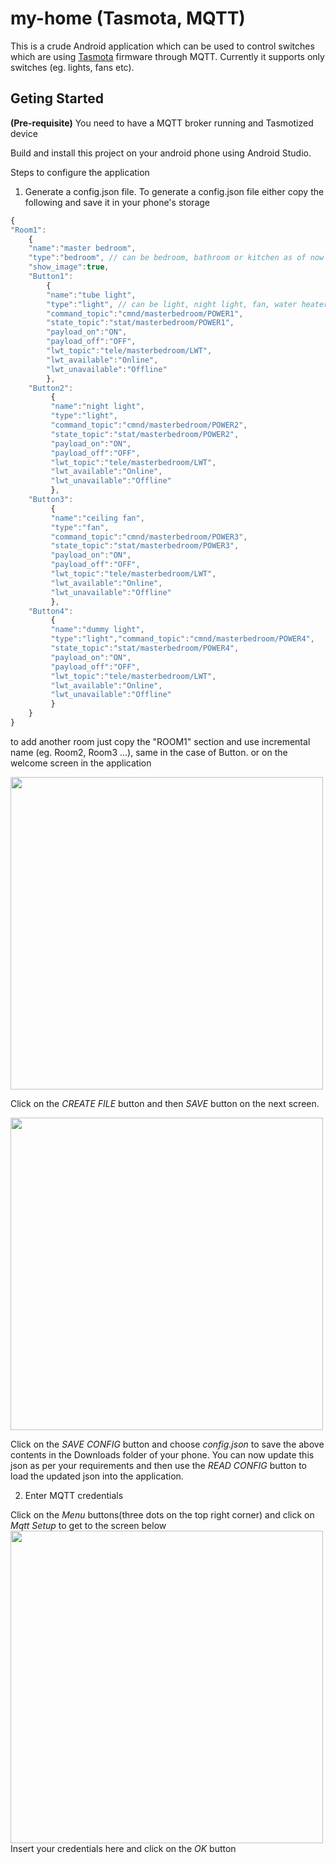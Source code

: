 # my-home (Tasmota, MQTT)
This is a crude Android application which can be used to control switches which are using [Tasmota](https://github.com/arendst/Tasmota) firmware through MQTT. 
Currently it supports only switches (eg. lights, fans etc).

## Geting Started
**(Pre-requisite)** You need to have a MQTT broker running and Tasmotized device

Build and install this project on your android phone using Android Studio.

Steps to configure the application
1. Generate a config.json file.
  To generate a config.json file either copy the following and save it in your phone's storage
  ```javascript
  {
  "Room1":
      {
      "name":"master bedroom",
      "type":"bedroom", // can be bedroom, bathroom or kitchen as of now
      "show_image":true,
      "Button1":
          {
          "name":"tube light",
          "type":"light", // can be light, night light, fan, water heater or blank("")
          "command_topic":"cmnd/masterbedroom/POWER1",
          "state_topic":"stat/masterbedroom/POWER1",
          "payload_on":"ON",
          "payload_off":"OFF",
          "lwt_topic":"tele/masterbedroom/LWT",
          "lwt_available":"Online",
          "lwt_unavailable":"Offline"
          },
      "Button2":
           {
           "name":"night light",
           "type":"light",
           "command_topic":"cmnd/masterbedroom/POWER2",
           "state_topic":"stat/masterbedroom/POWER2",
           "payload_on":"ON",
           "payload_off":"OFF",
           "lwt_topic":"tele/masterbedroom/LWT",
           "lwt_available":"Online",
           "lwt_unavailable":"Offline"
           },
      "Button3":
           {
           "name":"ceiling fan",
           "type":"fan",
           "command_topic":"cmnd/masterbedroom/POWER3",
           "state_topic":"stat/masterbedroom/POWER3",
           "payload_on":"ON",
           "payload_off":"OFF",
           "lwt_topic":"tele/masterbedroom/LWT",
           "lwt_available":"Online",
           "lwt_unavailable":"Offline"
           },
      "Button4":
           {
           "name":"dummy light",
           "type":"light","command_topic":"cmnd/masterbedroom/POWER4",
           "state_topic":"stat/masterbedroom/POWER4",
           "payload_on":"ON",
           "payload_off":"OFF",
           "lwt_topic":"tele/masterbedroom/LWT",
           "lwt_available":"Online",
           "lwt_unavailable":"Offline"
           }
      }
  }
  ```
  to add another room just copy the "ROOM1" section and use incremental name (eg. Room2, Room3 ...), same in the case of Button.
  or on the welcome screen in the application
  
  <img src="https://drive.google.com/uc?export=view&id=18zF_VdzWlzVO7kt7gKYpoyw0s89kq61d" height ="500"/>
  
  Click on the *CREATE FILE* button and then *SAVE* button on the next screen.
  
   <img src="https://drive.google.com/uc?export=view&id=199Jctk3ML8Js-GJEC7qNMGZLYXF3binr" height ="500"/>
  
  Click on the *SAVE CONFIG* button and choose *config.json* to save the above contents in the Downloads folder of your phone. You can now update this json as per your requirements and then use the *READ CONFIG* button to load the updated json into the application.

2. Enter MQTT credentials 

Click on the *Menu* buttons(three dots on the top right corner) and click on *Mqtt Setup* to get to the screen below
<img src="https://drive.google.com/uc?export=view&id=191OqShxiOSucOyW8Glp2J2ZOnVOis4Dy" height ="500"/>
Insert your credentials here and click on the *OK* button
